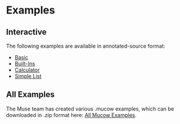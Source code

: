 # Examples

## Interactive
The following examples are available in annotated-source format:

* [Basic](ExampleMucow.mucow.html)
* [Built-Ins](BuiltIn.mucow.html)
* [Calculator](Calculator.mucow.html)
* [Simple List](SimpleList.mucow.html)

## All Examples
The Muse team has created various .mucow examples, which can be downloaded in .zip format here: [All Mucow Examples](examples/mucow-examples.zip).
